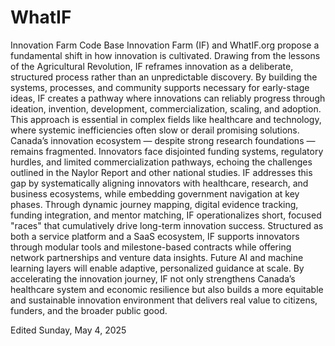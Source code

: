 # WhatIF
Innovation Farm Code Base
Innovation Farm (IF) and WhatIF.org propose a fundamental shift in how innovation is cultivated. Drawing from the lessons of the Agricultural Revolution, IF reframes innovation as a deliberate, structured process rather than an unpredictable discovery. By building the systems, processes, and community supports necessary for early-stage ideas, IF creates a pathway where innovations can reliably progress through ideation, invention, development, commercialization, scaling, and adoption. This approach is essential in complex fields like healthcare and technology, where systemic inefficiencies often slow or derail promising solutions.
Canada’s innovation ecosystem — despite strong research foundations — remains fragmented. Innovators face disjointed funding systems, regulatory hurdles, and limited commercialization pathways, echoing the challenges outlined in the Naylor Report and other national studies. IF addresses this gap by systematically aligning innovators with healthcare, research, and business ecosystems, while embedding government navigation at key phases. Through dynamic journey mapping, digital evidence tracking, funding integration, and mentor matching, IF operationalizes short, focused "races" that cumulatively drive long-term innovation success.
Structured as both a service platform and a SaaS ecosystem, IF supports innovators through modular tools and milestone-based contracts while offering network partnerships and venture data insights. Future AI and machine learning layers will enable adaptive, personalized guidance at scale. By accelerating the innovation journey, IF not only strengthens Canada’s healthcare system and economic resilience but also builds a more equitable and sustainable innovation environment that delivers real value to citizens, funders, and the broader public good.

Edited Sunday, May 4, 2025
